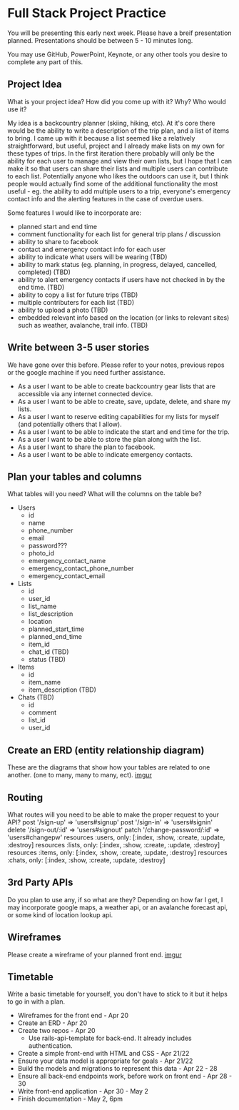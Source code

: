 # Full Stack Project Practice

You will be presenting this early next week.  Please have a breif presentation
planned.  Presentations should be between 5 - 10 minutes long.

You may use GitHub, PowerPoint, Keynote, or any other tools you desire to
complete any part of this.

## Project Idea

What is your project idea?  How did you come up with it? Why? Who would use it?

  My idea is a backcountry planner (skiing, hiking, etc).
  At it's core there would be the ability to write a description of the trip
  plan, and a list of items to bring.
  I came up with it because a list seemed like a relatively straightforward,
  but useful, project and I already make lists on my own for these types of
  trips. In the first iteration there probably will only be the ability for each
  user to manage and view their own lists, but I hope that I can make it so
  that users can share their lists and multiple users can contribute to each
  list. Potentially anyone who likes the outdoors can use it, but I think people
  would actually find some of the additional functionality the most useful - eg.
  the ability to add multiple users to a trip, everyone's emergency contact info
  and the alerting features in the case of overdue users.

  Some features I would like to incorporate are:
  - planned start and end time
  - comment functionality for each list for general trip plans / discussion
  - ability to share to facebook
  - contact and emergency contact info for each user
  - ability to indicate what users will be wearing (TBD)
  - ability to mark status (eg. planning, in progress, delayed, cancelled,
  completed) (TBD)
  - ability to alert emergency contacts if users have not checked in by the end
  time. (TBD)
  - ability to copy a list for future trips (TBD)
  - multiple contributers for each list (TBD)
  - ability to upload a photo (TBD)
  - embedded relevant info based on the location (or links to relevant sites)
  such as weather, avalanche, trail info. (TBD)

## Write between 3-5 user stories

We have gone over this before. Please refer to your notes, previous repos or the
google machine if you need further assistance.
  - As a user I want to be able to create backcountry gear lists that are
  accessible via any internet connected device.
  - As a user I want to be able to create, save, update, delete, and share my
  lists.
  - As a user I want to reserve editing capabilities for my lists for myself
  (and potentially others that I allow).
  - As a user I want to be able to indicate the start and end time for the trip.
  - As a user I want to be able to store the plan along with the list.
  - As a user I want to share the plan to facebook.
  - As a user I want to be able to indicate emergency contacts.

## Plan your tables and columns

What tables will you need? What will the columns on the table be?
  - Users
    - id
    - name
    - phone_number
    - email
    - password???
    - photo_id
    - emergency_contact_name
    - emergency_contact_phone_number
    - emergency_contact_email
  - Lists
    - id
    - user_id
    - list_name
    - list_description
    - location
    - planned_start_time
    - planned_end_time
    - item_id
    - chat_id (TBD)
    - status (TBD)
  - Items
    - id
    - item_name
    - item_description (TBD)
  - Chats (TBD)
    - id
    - comment
    - list_id
    - user_id

## Create an ERD (entity relationship diagram)

These are the diagrams that show how your tables are related to one another.
(one to many, many to many, ect).
[imgur](http://i.imgur.com/tXpvzzw.jpg)

## Routing

What routes will you need to be able to make the proper request to your API?
  post '/sign-up' => 'users#signup'
  post '/sign-in' => 'users#signin'
  delete '/sign-out/:id' => 'users#signout'
  patch '/change-password/:id' => 'users#changepw'
  resources :users, only: [:index, :show, :create, :update, :destroy]
  resources :lists, only: [:index, :show, :create, :update, :destroy]
  resources :items, only: [:index, :show, :create, :update, :destroy]
  resources :chats, only: [:index, :show, :create, :update, :destroy]

## 3rd Party APIs

Do you plan to use any, if so what are they?
  Depending on how far I get, I may incorporate google maps, a weather api, or
  an avalanche forecast api, or some kind of location lookup api.

## Wireframes

Please create a wireframe of your planned front end.
  [imgur](http://i.imgur.com/1N42xuh.jpg)

## Timetable

Write a basic timetable for yourself, you don't have to stick to it but it
helps to go in with a plan.
  - Wireframes for the front end - Apr 20
  - Create an ERD - Apr 20
  - Create two repos - Apr 20
    - Use rails-api-template for back-end. It already includes authentication.
  - Create a simple front-end with HTML and CSS - Apr 21/22
  - Ensure your data model is appropriate for goals - Apr 21/22
  - Build the models and migrations to represent this data - Apr 22 - 28
  - Ensure all back-end endpoints work, before work on front end - Apr 28 - 30
  - Write front-end application - Apr 30 - May 2
  - Finish documentation - May 2, 6pm
